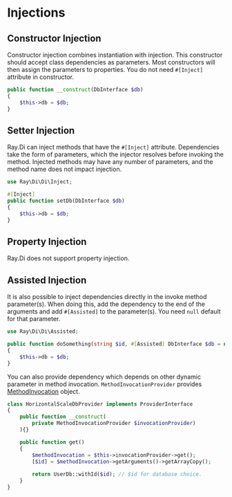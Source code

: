 # Injections

## Constructor Injection

Constructor injection combines instantiation with injection. This constructor should accept class dependencies as parameters. Most constructors will then assign the parameters to properties. You do not need `#[Inject]` attribute in constructor.

```php
public function __construct(DbInterface $db)
{
    $this->db = $db;
}
```

## Setter Injection

Ray.Di can inject methods that have the `#[Inject]` attribute. Dependencies take the form of parameters, which the injector resolves before invoking the method. Injected methods may have any number of parameters, and the method name does not impact injection.

```php
use Ray\Di\Di\Inject;
```

```php
#[Inject]
public function setDb(DbInterface $db)
{
    $this->db = $db;
}
```

## Property Injection

Ray.Di does not support property injection.

## Assisted Injection

It is also possible to inject dependencies directly in the invoke method parameter(s). When doing this, add the dependency to the end of the arguments and add `#[Assisted]` to the parameter(s). You need `null` default for that parameter.

```php
use Ray\Di\Di\Assisted;
```

```php
public function doSomething(string $id, #[Assisted] DbInterface $db = null)
{
    $this->db = $db;
}
```

You can also provide dependency which depends on other dynamic parameter in method invocation. `MethodInvocationProvider` provides [MethodInvocation](https://github.com/ray-di/Ray.Aop/blob/2.x/src/MethodInvocation.php) object.

```php
class HorizontalScaleDbProvider implements ProviderInterface
{
    public function __construct(
        private MethodInvocationProvider $invocationProvider)
    ){}

    public function get()
    {
        $methodInvocation = $this->invocationProvider->get();
        [$id] = $methodInvocation->getArguments()->getArrayCopy();
        
        return UserDb::withId($id); // $id for database choice.
    }
}
```
